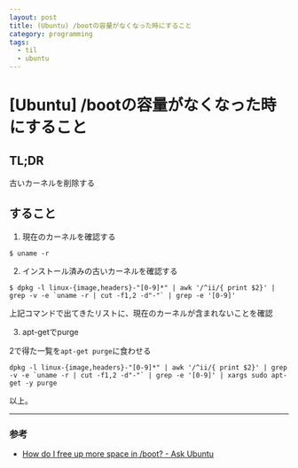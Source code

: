 ```yaml
---
layout: post
title: (Ubuntu) /bootの容量がなくなった時にすること
category: programming
tags:
  - til
  - ubuntu
---
```


# [Ubuntu] /bootの容量がなくなった時にすること

## TL;DR

古いカーネルを削除する

## すること

1. 現在のカーネルを確認する

```shell
$ uname -r
```

2. インストール済みの古いカーネルを確認する

```shell
$ dpkg -l linux-{image,headers}-"[0-9]*" | awk '/^ii/{ print $2}' | grep -v -e `uname -r | cut -f1,2 -d"-"` | grep -e '[0-9]'
```

上記コマンドで出てきたリストに、現在のカーネルが含まれないことを確認

3. apt-getでpurge

2で得た一覧を`apt-get purge`に食わせる

```shell
dpkg -l linux-{image,headers}-"[0-9]*" | awk '/^ii/{ print $2}' | grep -v -e `uname -r | cut -f1,2 -d"-"` | grep -e '[0-9]' | xargs sudo apt-get -y purge
```

以上。

---
### 参考
- [How do I free up more space in /boot? - Ask Ubuntu](http://askubuntu.com/questions/89710/how-do-i-free-up-more-space-in-boot)



